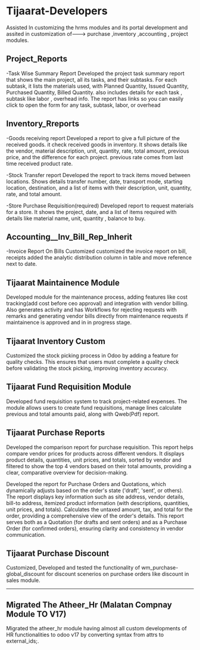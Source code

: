 # Tijaarat-Developers
Assisted In customizing the hrms modules and its portal development and assited in customization of---> purchase ,inventory ,accounting , project modules.  

## Project_Reports
-Task Wise Summary Report
Developed the project task summary report that shows the main project, all its tasks, and their subtasks. For each subtask, it lists the materials used,  with Planned Quantity, Issued Quantity, Purchased Quantity,  Billed Quantity. also includes details for each task , subtask like labor , overhead info. The report has links so you can easily click to open the form for any task, subtask, labor, or overhead

## Inventory_Rreports
-Goods receiving report
Developed a  report to  give a full picture of the received goods. it  check received goods in inventory. It shows details like the vendor, material description, unit, quantity, rate, total amount, previous price, and the difference for each project. previous rate comes from  last time received product rate.

-Stock Transfer report
Developed the report to track items moved between locations. Shows details  transfer number, date, transport mode, starting location, destination, and a list of items with their description, unit, quantity, rate, and total amount.


-Store Purchase Requisition(required)
Developed report to request materials for a store. It shows the project, date, and a list of items required with details like material name, unit, quantity ,  balance to buy. 

## Accounting__Inv_Bill_Rep_Inherit

-Invoice Report On Bills Customized
customized the invoice report on bill, receipts added the analytic distribution column in table and move reference next to date.





## Tijaarat Maintainence Module
Developed module for the maintenance process, adding features like cost tracking(add cost before ceo approval) and integration with vendor billing.
Also generates activity and has Workflows for rejecting requests with remarks and generating vendor bills directly from maintenance requests if maintainence is  approved and in in progress stage.

## Tijaarat Inventory Custom 
Customized the stock picking process in Odoo by adding a feature for quality checks. This ensures that users must complete a quality check before validating the stock picking, improving inventory accuracy.

## Tijaarat Fund Requisition Module
Developed fund requisition system to track project-related expenses. The module allows users to create fund requisitions, manage lines  calculate previous and total amounts paid, along with Qweb(Pdf) report.

## Tijaarat Purchase Reports
Developed the comparison report for purchase requisition. This report helps compare vendor prices for products across different vendors. It displays product details, quantities, unit prices, and totals, sorted by vendor and filtered to show the top 4 vendors based on their total amounts, providing a clear, comparative overview for decision-making.

Developed the report for Purchase Orders and Quotations, which dynamically adjusts based on the order's state ('draft', 'sent', or others). The report displays key information such as site address, vendor details, bill-to address, itemized product information (with descriptions, quantities, unit prices, and totals). Calculates the untaxed amount, tax, and total for the order, providing a comprehensive view of the order's details. This report serves both as a Quotation (for drafts and sent orders) and as a Purchase Order (for confirmed orders), ensuring clarity and consistency in vendor communication.

## Tijaarat Purchase Discount
Customized, Developed and tested the functionality of wm_purchase-global_discount for discount scenerios on purchase orders like discount in sales module.


-------------------------------------------------------------------------------------------------------------------------------------------------------------------------------------------------------
## Migrated The Atheer_Hr (Malatan Compnay Module TO V17)
Migrated the atheer_hr module having almost all custom developments of HR functionalities to odoo v17 by converting syntax from attrs to external_ids;. 
